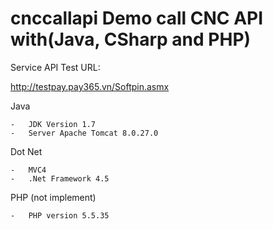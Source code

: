 # cnccallapi Demo call CNC API with(Java, CSharp and PHP)

Service API Test URL:

http://testpay.pay365.vn/Softpin.asmx


Java 

	-	JDK Version 1.7	
	-	Server Apache Tomcat 8.0.27.0

	
Dot Net

	-	MVC4	
	-	.Net Framework 4.5

PHP	(not implement)

	-	PHP version 5.5.35